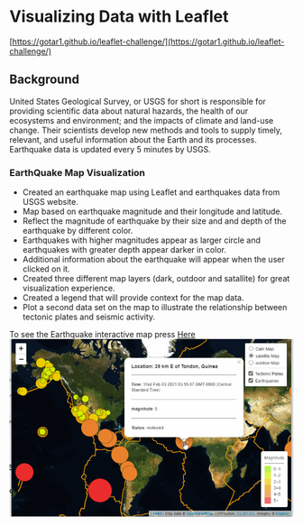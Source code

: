 # Visualizing Data with Leaflet

[https://gotar1.github.io/leaflet-challenge/](https://gotar1.github.io/leaflet-challenge/)

## Background

United States Geological Survey, or USGS for short is responsible for providing scientific data about natural hazards, the health of our ecosystems and environment;
and the impacts of climate and land-use change. Their scientists develop
new methods and tools to supply timely, relevant, and useful information about the Earth and its processes. Earthquake data is updated every 5 minutes by USGS.

### EarthQuake Map Visualization

* Created an earthquake map using Leaflet and earthquakes data from USGS website.
* Map based on earthquake magnitude and their longitude and latitude.
* Reflect the magnitude of earthquake by their size and and depth of the earthquake by different color.
 * Earthquakes with higher magnitudes appear as larger circle and earthquakes with greater depth appear darker in color.
* Additional information about the earthquake will appear when the user clicked on it.
* Created three different map layers (dark, outdoor and satallite) for great visualization experience.
* Created a legend that will provide context for the map data.
* Plot a second data set on the map to illustrate the relationship between tectonic plates and seismic activity.

To see the Earthquake interactive map press [Here](https://gotar1.github.io/leaflet-challenge/)
![map](images/map.GIF)


